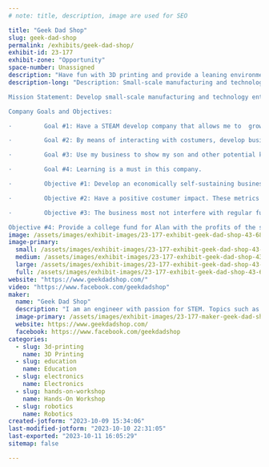 ```yaml
---
# note: title, description, image are used for SEO

title: "Geek Dad Shop"
slug: geek-dad-shop
permalink: /exhibits/geek-dad-shop/
exhibit-id: 23-177
exhibit-zone: "Opportunity"
space-number: Unassigned
description: "Have fun with 3D printing and provide a leaning environment all ages. Also print cool robot and toys"
description-long: "Description: Small-scale manufacturing and technology company that focus on the DIY creation of toy for kids, popular trends items, and sci-fi content and fun gadgets. In this company, I will develop and use my skill in engineering to manufacture products. Manufacturing methods includes 3D printing, painting, Computer Aid Design (CAD), programing and others. 

Mission Statement: Develop small-scale manufacturing and technology entity that is fun, full of learning opportunities, and that can allow me to connect with my hobbies. In addition, this company will allow me to share some of my skills, creations, and new leaning experience with my son. 

Company Goals and Objectives: 

·         Goal #1: Have a STEAM develop company that allows me to  grow my skills as an engineer, entrepreneur, and visionary. 

·         Goal #2: By means of interacting with costumers, develop business strategies, and interact with other business related activities to grow my interpersonal skills. 

·         Goal #3: Use my business to show my son and other potential kids about engineering, manufacturing, content creation and STEAM.

·         Goal #4: Learning is a must in this company.

·         Objective #1: Develop an economically self-sustaining business. As long as it break-even on time, energy, and money we are good to go!!!

·         Objective #2: Have a positive costumer impact. These metrics can be measure by customer feedback on Etsy, art & crafts fairs, and any parent from the neighborhood that want to get some fun toy for his son/daughter. 

·         Objective #3: The business most not interfere with regular full-time job, parenthood, and family priorities.  

Objective #4: Provide a college fund for Alan with the profits of the small business. "
image: /assets/images/exhibit-images/23-177-exhibit-geek-dad-shop-43-68875-geek-dad-shop-dv-01-9840-large.jpg
image-primary: 
  small: /assets/images/exhibit-images/23-177-exhibit-geek-dad-shop-43-68875-geek-dad-shop-dv-01-9840-small.jpg
  medium: /assets/images/exhibit-images/23-177-exhibit-geek-dad-shop-43-68875-geek-dad-shop-dv-01-9840-medium.jpg
  large: /assets/images/exhibit-images/23-177-exhibit-geek-dad-shop-43-68875-geek-dad-shop-dv-01-9840-large.jpg
  full: /assets/images/exhibit-images/23-177-exhibit-geek-dad-shop-43-68875-geek-dad-shop-dv-01-9840-full.jpg
website: "https://www.geekdadshop.com/"
video: "https://www.facebook.com/geekdadshop"
maker: 
  name: "Geek Dad Shop"
  description: "I am an engineer with passion for STEM. Topics such as promoting 3D printing, electronics, robotics, and education are part of the objective of my little shop. I mainly focus on 3D printing toys, gadgets and robots. I share my hobby/small business with my son and he loves it. "
  image-primary: /assets/images/exhibit-images/23-177-maker-geek-dad-shop-68875-geek-dad-shop-dv-01-medium.jpg
  website: https://www.geekdadshop.com/
  facebook: https://www.facebook.com/geekdadshop
categories: 
  - slug: 3d-printing
    name: 3D Printing
  - slug: education
    name: Education
  - slug: electronics
    name: Electronics
  - slug: hands-on-workshop
    name: Hands-On Workshop
  - slug: robotics
    name: Robotics
created-jotform: "2023-10-09 15:34:06"
last-modified-jotform: "2023-10-10 22:31:05"
last-exported: "2023-10-11 16:05:29"
sitemap: false

---
```

